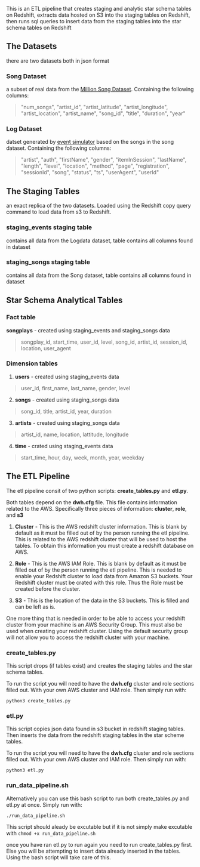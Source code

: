 This is an ETL pipeline that creates staging and analytic star schema tables on Redshift, extracts data hosted on S3 into the staging tables on Redshift, then runs sql queries to insert data from the staging tables into the star schema tables on Redshift

## The Datasets
there are two datasets both in json format

### Song Dataset
a subset of real data from the [Million Song Dataset](http://millionsongdataset.com/).
Containing the following columns:
> "num_songs", "artist_id", "artist_latitude", "artist_longitude", "artist_location", "artist_name", "song_id", "title", "duration", "year"

### Log Dataset
datset generated by [event simulator](https://github.com/Interana/eventsim) based on the songs in the song dataset.
Containing the following columns:
> "artist", "auth", "firstName", "gender", "itemInSession", "lastName", "length", "level", "location", "method", "page", "registration", "sessionId", "song", "status", "ts", "userAgent", "userId"

## The Staging Tables
an exact replica of the two datasets. Loaded using the Redshift copy query command to load data from s3 to Redshift.

### staging_events staging table
contains all data from the Logdata dataset, table contains all columns found in dataset

### staging_songs staging table
contains all data from the Song dataset, table contains all columns found in dataset

## Star Schema Analytical Tables

### Fact table
**songplays** - created using staging_events and staging_songs data
> songplay_id, start_time, user_id, level, song_id, artist_id, session_id, location, user_agent

### Dimension tables

1. **users** - created using staging_events data
> user_id, first_name, last_name, gender, level

2. **songs** - created using staging_songs data
> song_id, title, artist_id, year, duration

3. **artists** - created using staging_songs data
> artist_id, name, location, lattitude, longitude

4. **time** - crated using staging_events data
> start_time, hour, day, week, month, year, weekday

## The ETL Pipeline
The etl pipeline consit of two python scripts: **create_tables.py** and **etl.py**.

Both tables depend on the **dwh.cfg** file. This file contains information related to the AWS. Specifically three pieces of information: **cluster**, **role**, and **s3**

1. **Cluster** - This is the AWS redshift cluster information. This is blank by default as it must be filled out of by the person running the etl pipeline. This is related to the AWS redshift cluster that will be used to host the tables. To obtain this information you must create a redshift database on AWS.

2. **Role** - This is the AWS IAM Role. This is blank by default as it must be filled out of by the person running the etl pipeline. This is needed to enable your Redshift cluster to load data from Amazon S3 buckets. Your Redshift cluster must be crated with this role. Thus the Role must be created before the cluster.

3. **S3** - This is the location of the data in the S3 buckets. This is filled and can be left as is.

One more thing that is needed in order to be able to access your redshift cluster from your machine is an AWS Security Group. This must also be used when creating your redshift cluster. Using the default security group will not allow you to access the redshift cluster with your machine.

### create_tables.py
This script drops (if tables exist) and creates the staging tables and the star schema tables.

To run the script you will need to have the **dwh.cfg** cluster and role sections filled out. With your own AWS cluster and IAM role. Then simply run with:
```
python3 create_tables.py
```

### etl.py
This script copies json data found in s3 bucket in redshift staging tables. Then inserts the data from the redshift staging tables in the star scheme tables.

To run the script you will need to have the **dwh.cfg** cluster and role sections filled out. With your own AWS cluster and IAM role. Then simply run with:
```
python3 etl.py
```

### run_data_pipeline.sh
Alternatively you can use this bash script to run both create_tables.py and etl.py at once. Simply run with:
```
./run_data_pipeline.sh
```
This script should aleady be excutable but if it is not simply make excutable with `chmod +x run_data_pipeline.sh`


once you have ran etl.py to run again you need to run create_tables.py first. Else you will be attempting to insert data already inserted in the tables. Using the bash script will take care of this.

